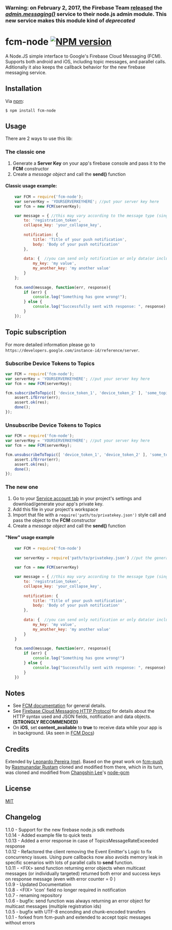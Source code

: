 ### Warning: on February 2, 2017, the Firebase Team [released][11] the [_admin.messaging()_][12] service to their node.js admin module. This new service makes this module kind of *deprecated*  

fcm-node [![NPM version](https://badge.fury.io/js/fcm-node.svg)](http://badge.fury.io/js/fcm-node)
========
A Node.JS simple interface to Google's Firebase Cloud Messaging (FCM). Supports both android and iOS, including topic messages, and parallel calls.  
Aditionally it also keeps the callback behavior for the new firebase messaging service. 
## Installation

Via [npm][1]:

    $ npm install fcm-node

## Usage

There are 2 ways to use this lib:
### The **classic** one 
   1. Generate a **Server Key** on your app's firebase console and pass it to the **FCM** constructor
   2. Create a _message object_ and call the **send()** function
#### Classic usage example:
```js
    var FCM = require('fcm-node');
    var serverKey = 'YOURSERVERKEYHERE'; //put your server key here
    var fcm = new FCM(serverKey);

    var message = { //this may vary according to the message type (single recipient, multicast, topic, et cetera)
        to: 'registration_token', 
        collapse_key: 'your_collapse_key',
        
        notification: {
            title: 'Title of your push notification', 
            body: 'Body of your push notification' 
        },
        
        data: {  //you can send only notification or only data(or include both)
            my_key: 'my value',
            my_another_key: 'my another value'
        }
    };
    
    fcm.send(message, function(err, response){
        if (err) {
            console.log("Something has gone wrong!");
        } else {
            console.log("Successfully sent with response: ", response);
        }
    });
```

## Topic subscription

For more detailed information please go to `https://developers.google.com/instance-id/reference/server`.

### Subscribe Device Tokens to Topics

```js
var FCM = require('fcm-node');
var serverKey = 'YOURSERVERKEYHERE'; //put your server key here
var fcm = new FCM(serverKey);

fcm.subscribeToTopic([ 'device_token_1', 'device_token_2' ], 'some_topic_name', (err, res) => {
    assert.ifError(err);
    assert.ok(res);
    done();
});
```

### Unsubscribe Device Tokens to Topics

```js
var FCM = require('fcm-node');
var serverKey = 'YOURSERVERKEYHERE'; //put your server key here
var fcm = new FCM(serverKey);

fcm.unsubscribeToTopic([ 'device_token_1', 'device_token_2' ], 'some_topic_name', (err, res) => {
    assert.ifError(err);
    assert.ok(res);
    done();
});

```

### The **new** one 
   1. Go to your [Service account tab][13] in your project's settings and download/generate your app's private key. 
   2. Add this file in your project's workspace
   3. Import that file with a `require('path/to/privatekey.json')` style call and pass the object to the **FCM** constructor
   4. Create a _message object_ and call the **send()** function
   
#### "New" usage example
```js
    var FCM = require('fcm-node')
    
    var serverKey = require('path/to/privatekey.json') //put the generated private key path here    
    
    var fcm = new FCM(serverKey)

    var message = { //this may vary according to the message type (single recipient, multicast, topic, et cetera)
        to: 'registration_token', 
        collapse_key: 'your_collapse_key',
        
        notification: {
            title: 'Title of your push notification', 
            body: 'Body of your push notification' 
        },
        
        data: {  //you can send only notification or only data(or include both)
            my_key: 'my value',
            my_another_key: 'my another value'
        }
    }
    
    fcm.send(message, function(err, response){
        if (err) {
            console.log("Something has gone wrong!")
        } else {
            console.log("Successfully sent with response: ", response)
        }
    })
```

## Notes
* See [FCM documentation][2] for general details.
* See [Firebase Cloud Messaging HTTP Protocol][10] for details about the HTTP syntax used and JSON fields, notification and data objects. **(STRONGLY RECOMMENDED)**
* On **iOS**, set **content_available** to **true** to receive data while your app is in background. (As seen in [FCM Docs][8])  

## Credits

Extended by [Leonardo Pereira (me)][3].
Based on the great work on [fcm-push][7] by [Rasmunandar Rustam][4] cloned and modified from there, which in its turn, was cloned and modified from [Changshin Lee][5]'s [node-gcm][5]

## License

[MIT][6]

[1]: http://github.com/isaacs/npm
[2]: https://firebase.google.com/docs/cloud-messaging/server
[3]: https://github.com/jlcvp
[4]: mailto:nandar.rustam@gmail.com
[5]: https://github.com/h2soft/node-gcm
[6]: https://opensource.org/licenses/MIT
[7]: https://github.com/nandarustam/fcm-push
[8]: https://firebase.google.com/docs/cloud-messaging/concept-options
[9]: https://developer.apple.com/library/ios/documentation/NetworkingInternet/Conceptual/RemoteNotificationsPG/Chapters/APNsProviderAPI.html#//apple_ref/doc/uid/TP40008194-CH101-SW2
[10]: https://firebase.google.com/docs/cloud-messaging/http-server-ref
[11]: https://firebase.google.com/support/release-notes/admin/node
[12]: https://firebase.google.com/docs/reference/admin/node/admin.messaging
[13]: https://console.firebase.google.com/project/_/settings/serviceaccounts/adminsdk

## Changelog
1.1.0 - Support for the new firebase node.js sdk methods  
1.0.14 - Added example file to quick tests <br />
1.0.13 - Added a error response in case of TopicsMessageRateExceeded response <br />
1.0.12 - Refactored the client removing the Event Emitter's Logic to fix concurrency issues. Using pure callbacks now also avoids memory leak in specific scenarios with lots of parallel calls to <b>send</b> function. <br />
1.0.11 - \<FIX\> send function returning error objects when multicast messages (or individually targeted) returned both error and success keys on response message (even with error counter = 0 ) <br /> 
1.0.9 - Updated Documentation <br />
1.0.8 - \<FIX\> 'icon' field no longer required in notification<br /> 
1.0.7 - renaming repository<br />
1.0.6 - bugfix: send function was always returning an error object for multicast messages (multiple registration ids)<br />
1.0.5 - bugfix with UTF-8 enconding and chunk-encoded transfers<br />
1.0.1 - forked from fcm-push and extended to accept topic messages without errors<br />
